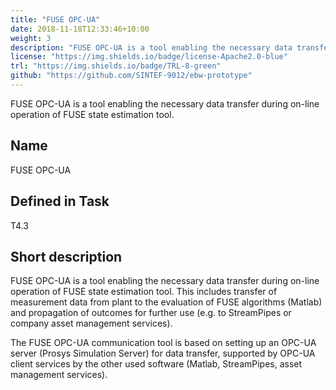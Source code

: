 ```yaml
---
title: "FUSE OPC-UA"
date: 2018-11-18T12:33:46+10:00
weight: 3
description: "FUSE OPC-UA is a tool enabling the necessary data transfer during on-line operation of FUSE state estimation tool."
license: "https://img.shields.io/badge/license-Apache2.0-blue"
trl: "https://img.shields.io/badge/TRL-8-green"
github: "https://github.com/SINTEF-9012/ebw-prototype"
---
```


FUSE OPC-UA is a tool enabling the necessary data transfer during on-line operation of FUSE state estimation tool.

## Name
FUSE OPC-UA

## Defined in Task
T4.3

## Short description
FUSE OPC-UA is a tool enabling the necessary data transfer during on-line operation of FUSE state estimation tool. This includes transfer of measurement data from plant to the evaluation of FUSE algorithms (Matlab) and propagation of outcomes for further use (e.g. to StreamPipes or company asset management services).

The FUSE OPC-UA communication tool is based on setting up an OPC-UA server (Prosys Simulation Server) for data transfer, supported by OPC-UA client services by the other used software (Matlab, StreamPipes, asset management services).